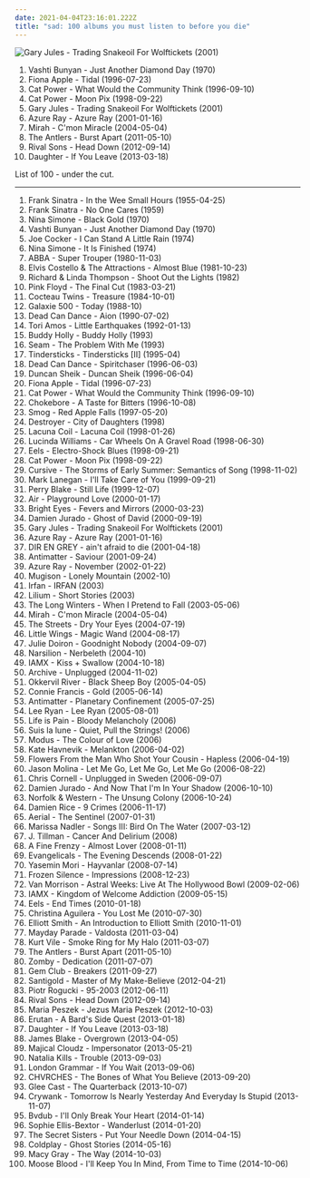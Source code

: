 ```yaml
---
date: 2021-04-04T23:16:01.222Z
title: "sad: 100 albums you must listen to before you die"
---
```

![Gary Jules - Trading Snakeoil For Wolftickets (2001)](https://img.discogs.com/bFS_vKx00XYl0bMJz4qBLLOgzL4=/fit-in/600x587/filters:strip_icc():format(jpeg):mode_rgb():quality(90)/discogs-images/R-1435105-1497130670-2526.jpeg.jpg "Gary Jules - Trading Snakeoil For Wolftickets (2001)")
<ol class="albums">
<li data-cover="https://img.discogs.com/2x-W2u8k9mU9yX_EUoj7jyLfKac=/fit-in/600x600/filters:strip_icc():format(jpeg):mode_rgb():quality(90)/discogs-images/R-640394-1504973916-3642.jpeg.jpg" data-tags="folk, female vocalists, indie, alternative" role="button">Vashti Bunyan - Just Another Diamond Day (1970)</li>
<li data-cover="http://coverartarchive.org/release/e1bba6de-84e1-37db-9123-6901cb01ec8d/1402280819-500.jpg" data-tags="female vocalists, alternative, singer-songwriter" role="button">Fiona Apple - Tidal (1996-07-23)</li>
<li data-cover="http://coverartarchive.org/release/cb552dc7-b0fe-4bcd-b864-1b3940baee8c/6010090362-500.jpg" data-tags="indie, female vocalists, female, alternative, indie rock, female singers, pop, rock, alternative rock, indie pop, female vocals, female vocalist, female voices, girls, indie-rock, female artists, female vocal, indie-pop, love song" role="button">Cat Power - What Would the Community Think (1996-09-10)</li>
<li data-cover="http://coverartarchive.org/release/5d58d210-a58c-4532-a2f5-54c6001a063d/12639050704-500.jpg" data-tags="90s, indie, mellow" role="button">Cat Power - Moon Pix (1998-09-22)</li>
<li data-cover="https://img.discogs.com/bFS_vKx00XYl0bMJz4qBLLOgzL4=/fit-in/600x587/filters:strip_icc():format(jpeg):mode_rgb():quality(90)/discogs-images/R-1435105-1497130670-2526.jpeg.jpg" data-tags="soundtrack, sad, folk rock" role="button">Gary Jules - Trading Snakeoil For Wolftickets (2001)</li>
<li data-cover="http://coverartarchive.org/release/e02ccb17-e073-4439-a38c-a5008e1bcead/22576180833-500.jpg" data-tags="female vocalists, 00s" role="button">Azure Ray - Azure Ray (2001-01-16)</li>
<li data-cover="https://img.discogs.com/9iCqld8floRZO0PL89ZiE2_RBgw=/fit-in/319x283/filters:strip_icc():format(jpeg):mode_rgb():quality(90)/discogs-images/R-2645568-1406812746-9521.jpeg.jpg" data-tags="indie, female vocalists, female, indie pop, rock, indie rock, female vocalist, pop, alternative, alternative rock, girls, indie-rock, female vocals, female artists, female vocal, female voices, female singers, indie-pop, love song" role="button">Mirah - C'mon Miracle (2004-05-04)</li>
<li data-cover="http://coverartarchive.org/release/b026de9b-1d6a-492f-afa8-5a77e0db02b5/12248943745-500.jpg" data-tags="indie rock, indie" role="button">The Antlers - Burst Apart (2011-05-10)</li>
<li data-cover="https://img.discogs.com/1k47wZTRhC9GmAdBrDV3FpW84l0=/fit-in/600x599/filters:strip_icc():format(jpeg):mode_rgb():quality(90)/discogs-images/R-3887693-1456163738-5026.jpeg.jpg" data-tags="sad, hard rock, melancholy, my love, blues rock, songs to play at my funeral, road trip, nostalgia, makes me cry, sound poetry, sleepless nights, when im sad, whiskey and cigarettes, great song played at the right time, shes a rainbow, beautiful depressive songs, guille, solo en el puto mundo, guillerainbow, diciembre 2012, maisi 2013" role="button">Rival Sons - Head Down (2012-09-14)</li>
<li data-cover="http://coverartarchive.org/release/60876924-57d9-4781-8dd7-d757fcd995ac/3612258873-500.jpg" data-tags="indie" role="button">Daughter - If You Leave (2013-03-18)</li>
</ol>
List of 100 - under the cut.
<!-- more -->

_________________

<ol class="albums">
<li data-cover="http://coverartarchive.org/release/881f621c-618c-48da-80a8-50380996fe15/18485861293-500.jpg" data-tags="jazz, vocal jazz, 1955, 50s" role="button">
Frank Sinatra - In the Wee Small Hours (1955-04-25)
</li>
<li data-cover="http://coverartarchive.org/release/c4392206-1f58-48a5-b665-c1515b2ec147/6454049795-500.jpg" data-tags="jazz, sad" role="button">
Frank Sinatra - No One Cares (1959)
</li>
<li data-cover="http://coverartarchive.org/release/a3e5370f-28e0-488c-b5d1-6f5e2b73ceec/3683681968-500.jpg" data-tags="vocal, jazz, sad, torch songs, vocal jazz, blues, reflective, passionate, melancholy, organic, intense, confident, aggressive, fiery, freewheeling, provocative, uncompromising, dramatic, bittersweet, introspection, intimate, earthy, elegant, standards, yearning, sophisticated, poignant, autumnal, autumn, delicate, brooding, feeling blue, empowerment, gritty, volatile, refined, theatrical, difficult, plaintive, austere, ambitious, rca victor, simone, gammarec, dr nina simone, freepurp1e, modern jazz vocals" role="button">
Nina Simone - Black Gold (1970)
</li>
<li data-cover="https://img.discogs.com/2x-W2u8k9mU9yX_EUoj7jyLfKac=/fit-in/600x600/filters:strip_icc():format(jpeg):mode_rgb():quality(90)/discogs-images/R-640394-1504973916-3642.jpeg.jpg" data-tags="folk, female vocalists, indie, alternative" role="button">
Vashti Bunyan - Just Another Diamond Day (1970)
</li>
<li data-cover="http://coverartarchive.org/release/76d63bc7-3946-46da-8836-c6e0e4584f0a/4753254286-500.jpg" data-tags="pop, rock, 70s, uk" role="button">
Joe Cocker - I Can Stand A Little Rain (1974)
</li>
<li data-cover="http://coverartarchive.org/release/960eba25-3a26-4873-8dd5-2bac62da9674/4419349539-500.jpg" data-tags="jazz" role="button">
Nina Simone - It Is Finished (1974)
</li>
<li data-cover="http://coverartarchive.org/release/c91f3331-2413-3ad7-b8a0-7bf2eb4d4998/18288386494-500.jpg" data-tags="pop" role="button">
ABBA - Super Trouper (1980-11-03)
</li>
<li data-cover="http://coverartarchive.org/release/003c99ba-0909-4961-9726-92f4e8c0dc0d/26090688634-500.jpg" data-tags="new wave" role="button">
Elvis Costello & The Attractions - Almost Blue (1981-10-23)
</li>
<li data-cover="https://img.discogs.com/i2hjF3qQugwjM-CCzbXvKILk9ug=/fit-in/600x600/filters:strip_icc():format(jpeg):mode_rgb():quality(90)/discogs-images/R-774793-1166295303.jpeg.jpg" data-tags="80s, folk rock, rs500" role="button">
Richard & Linda Thompson - Shoot Out the Lights (1982)
</li>
<li data-cover="https://via.placeholder.com/450" data-tags="progressive rock" role="button">
Pink Floyd - The Final Cut (1983-03-21)
</li>
<li data-cover="http://coverartarchive.org/release/bc6dee20-448c-387d-8eb4-a7cb737ae1b7/23441368012-500.jpg" data-tags="dream pop" role="button">
Cocteau Twins - Treasure (1984-10-01)
</li>
<li data-cover="https://via.placeholder.com/450" data-tags="slowcore, shoegaze" role="button">
Galaxie 500 - Today (1988-10)
</li>
<li data-cover="http://coverartarchive.org/release/48148a00-abee-387b-9784-1203490a1aad/16700970374-500.jpg" data-tags="ethereal, medieval" role="button">
Dead Can Dance - Aion (1990-07-02)
</li>
<li data-cover="http://coverartarchive.org/release/66b1a283-08e3-4096-b4b6-38bb8cba30ab/6560076366-500.jpg" data-tags="alternative, piano, female vocalists, 90s" role="button">
Tori Amos - Little Earthquakes (1992-01-13)
</li>
<li data-cover="https://img.discogs.com/fQv2KV5yNBJYDKiRboFG818gVZM=/fit-in/600x600/filters:strip_icc():format(jpeg):mode_rgb():quality(90)/discogs-images/R-768698-1557041748-4013.jpeg.jpg" data-tags="50s" role="button">
Buddy Holly - Buddy Holly (1993)
</li>
<li data-cover="https://img.discogs.com/xqxSzGJiNAFWOTJAuPO2N9goKpY=/fit-in/600x596/filters:strip_icc():format(jpeg):mode_rgb():quality(90)/discogs-images/R-1026309-1598828827-9427.jpeg.jpg" data-tags="slowcore" role="button">
Seam - The Problem With Me (1993)
</li>
<li data-cover="https://img.discogs.com/rskzeijYKyUBSp_3O6sDj3NSOrM=/fit-in/380x600/filters:strip_icc():format(jpeg):mode_rgb():quality(90)/discogs-images/R-926785-1173647488.jpeg.jpg" data-tags="indie, rock, chamber pop" role="button">
Tindersticks - Tindersticks [II] (1995-04)
</li>
<li data-cover="http://coverartarchive.org/release/c399f8d5-43a8-3e1a-98b7-0a6a5bb6ea52/2153622469-500.jpg" data-tags="ambient, atmospheric, world music" role="button">
Dead Can Dance - Spiritchaser (1996-06-03)
</li>
<li data-cover="http://coverartarchive.org/release/30b5a17c-e3bd-4eee-b70c-27acbf5a9e52/10875756884-500.jpg" data-tags="90s" role="button">
Duncan Sheik - Duncan Sheik (1996-06-04)
</li>
<li data-cover="http://coverartarchive.org/release/e1bba6de-84e1-37db-9123-6901cb01ec8d/1402280819-500.jpg" data-tags="female vocalists, alternative, singer-songwriter" role="button">
Fiona Apple - Tidal (1996-07-23)
</li>
<li data-cover="http://coverartarchive.org/release/cb552dc7-b0fe-4bcd-b864-1b3940baee8c/6010090362-500.jpg" data-tags="indie, female vocalists, female, alternative, indie rock, female singers, pop, rock, alternative rock, indie pop, female vocals, female vocalist, female voices, girls, indie-rock, female artists, female vocal, indie-pop, love song" role="button">
Cat Power - What Would the Community Think (1996-09-10)
</li>
<li data-cover="https://img.discogs.com/Au0D-GbkkFHHGS4eZDAKNqFw4HE=/fit-in/600x591/filters:strip_icc():format(jpeg):mode_rgb():quality(90)/discogs-images/R-433447-1327746246.jpeg.jpg" data-tags="indie rock" role="button">
Chokebore - A Taste for Bitters (1996-10-08)
</li>
<li data-cover="http://coverartarchive.org/release/27d99673-cdc9-4172-bdf6-d3bd0620c0ee/15960021076-500.jpg" data-tags="singer-songwriter, 90s, indie, folk, lo-fi, mellow, slowcore" role="button">
Smog - Red Apple Falls (1997-05-20)
</li>
<li data-cover="http://coverartarchive.org/release/57a5da39-729b-3352-9c95-e9b390e22e08/16155956543-500.jpg" data-tags="sad, canadian, 90s" role="button">
Destroyer - City of Daughters (1998)
</li>
<li data-cover="http://coverartarchive.org/release/70578657-4756-4024-8836-5a1b34cb83a7/16305003945-500.jpg" data-tags="gothic metal" role="button">
Lacuna Coil - Lacuna Coil (1998-01-26)
</li>
<li data-cover="http://coverartarchive.org/release/36876f89-c7fb-4b08-87ac-8f4f82bfd02e/6139546167-500.jpg" data-tags="alt-country" role="button">
Lucinda Williams - Car Wheels On A Gravel Road (1998-06-30)
</li>
<li data-cover="http://coverartarchive.org/release/18274d01-86aa-4f26-ab80-5526bd285d9b/5129179403-500.jpg" data-tags="90s, indie rock" role="button">
Eels - Electro-Shock Blues (1998-09-21)
</li>
<li data-cover="http://coverartarchive.org/release/5d58d210-a58c-4532-a2f5-54c6001a063d/12639050704-500.jpg" data-tags="90s, indie, mellow" role="button">
Cat Power - Moon Pix (1998-09-22)
</li>
<li data-cover="http://coverartarchive.org/release/0e34d781-acbe-4ef5-bea3-43ffbf897d52/15802538479-500.jpg" data-tags="indie rock" role="button">
Cursive - The Storms of Early Summer: Semantics of Song (1998-11-02)
</li>
<li data-cover="http://coverartarchive.org/release/0a4569a0-63c2-49e5-ab64-2eb87157e8c8/2948168281-500.jpg" data-tags="plotters albums" role="button">
Mark Lanegan - I'll Take Care of You (1999-09-21)
</li>
<li data-cover="https://img.discogs.com/dOTKJwkOBVBqPq4Ls3BGIW5mzKE=/fit-in/600x595/filters:strip_icc():format(jpeg):mode_rgb():quality(90)/discogs-images/R-532005-1258815236.jpeg.jpg" data-tags="jazz, sad, downtempo, 90s, melancholic, beautiful voices, adult alternative pop-rock, music for rainy days, night radio, 2 check out, music to wake up to" role="button">
Perry Blake - Still Life (1999-12-07)
</li>
<li data-cover="https://via.placeholder.com/450" data-tags="chill, eerie" role="button">
Air - Playground Love (2000-01-17)
</li>
<li data-cover="http://coverartarchive.org/release/64c2b3d0-f2ff-4e2f-9dad-4c926bb00a10/26393498490-500.jpg" data-tags="indie, folk" role="button">
Bright Eyes - Fevers and Mirrors (2000-03-23)
</li>
<li data-cover="http://coverartarchive.org/release/0e70135c-379b-474e-9d91-72abc1fab102/20161665425-500.jpg" data-tags="indie, alternative, singer-songwriter, rock, country, alternative rock, folk, indie pop, indie rock, acoustic, blues, guitar" role="button">
Damien Jurado - Ghost of David (2000-09-19)
</li>
<li data-cover="https://img.discogs.com/bFS_vKx00XYl0bMJz4qBLLOgzL4=/fit-in/600x587/filters:strip_icc():format(jpeg):mode_rgb():quality(90)/discogs-images/R-1435105-1497130670-2526.jpeg.jpg" data-tags="soundtrack, sad, folk rock" role="button">
Gary Jules - Trading Snakeoil For Wolftickets (2001)
</li>
<li data-cover="http://coverartarchive.org/release/e02ccb17-e073-4439-a38c-a5008e1bcead/22576180833-500.jpg" data-tags="female vocalists, 00s" role="button">
Azure Ray - Azure Ray (2001-01-16)
</li>
<li data-cover="http://coverartarchive.org/release/61a91ee4-71d9-4ed7-a7ad-6ae6c83173d7/21486949080-500.jpg" data-tags="japanese" role="button">
DIR EN GREY - ain't afraid to die (2001-04-18)
</li>
<li data-cover="https://img.discogs.com/TCfCFFygw_4fOymnI55HbWwp1u8=/fit-in/600x600/filters:strip_icc():format(jpeg):mode_rgb():quality(90)/discogs-images/R-445333-1305669402.png.jpg" data-tags="ambient, dark ambient" role="button">
Antimatter - Saviour (2001-09-24)
</li>
<li data-cover="https://img.discogs.com/47xuNForVmL8VhFijNcP3PhgP6U=/fit-in/600x594/filters:strip_icc():format(jpeg):mode_rgb():quality(90)/discogs-images/R-716025-1493787625-5590.jpeg.jpg" data-tags="female vocalists" role="button">
Azure Ray - November (2002-01-22)
</li>
<li data-cover="https://img.discogs.com/XcwpLqGcprgoLn2glzpjUz9t3Bc=/fit-in/600x594/filters:strip_icc():format(jpeg):mode_rgb():quality(90)/discogs-images/R-198649-1586603824-9916.jpeg.jpg" data-tags="singer-songwriter, folktronica, indie folk, iceland" role="button">
Mugison - Lonely Mountain (2002-10)
</li>
<li data-cover="http://coverartarchive.org/release/2dec60d0-00a4-4ffd-ae4b-69e86f0601dc/2788181181-500.jpg" data-tags="fantasy, ethereal, darkwave, world fusion, female vocalists" role="button">
Irfan - IRFAN (2003)
</li>
<li data-cover="https://img.discogs.com/j_TxPV8qIw5lW1LHtFdysAJ4ksA=/fit-in/600x598/filters:strip_icc():format(jpeg):mode_rgb():quality(90)/discogs-images/R-1648614-1429621240-1544.jpeg.jpg" data-tags="folk, sad, slowcore, kal cahoone, allmusicl, motdmusic, motdsadsongs" role="button">
Lilium - Short Stories (2003)
</li>
<li data-cover="http://coverartarchive.org/release/3e5e8698-8ed5-4807-ba58-dc91e1685a37/17600926681-500.jpg" data-tags="barsuk" role="button">
The Long Winters - When I Pretend to Fall (2003-05-06)
</li>
<li data-cover="https://img.discogs.com/9iCqld8floRZO0PL89ZiE2_RBgw=/fit-in/319x283/filters:strip_icc():format(jpeg):mode_rgb():quality(90)/discogs-images/R-2645568-1406812746-9521.jpeg.jpg" data-tags="indie, female vocalists, female, indie pop, rock, indie rock, female vocalist, pop, alternative, alternative rock, girls, indie-rock, female vocals, female artists, female vocal, female voices, female singers, indie-pop, love song" role="button">
Mirah - C'mon Miracle (2004-05-04)
</li>
<li data-cover="http://coverartarchive.org/release/697776ac-f4ca-4de4-b3ec-0dff13fed33a/26485028742-500.jpg" data-tags="british hip hop" role="button">
The Streets - Dry Your Eyes (2004-07-19)
</li>
<li data-cover="https://img.discogs.com/iVvwkqtoSnUexSg2FgDy1yZGPC4=/fit-in/500x500/filters:strip_icc():format(jpeg):mode_rgb():quality(90)/discogs-images/R-1453334-1243153042.jpeg.jpg" data-tags="indie, country, alternative, folk, indie pop, indie rock, sad, singer-songwriter, acoustic, blues, mellow, alt-country, melancholy, folk rock, slow, calm, lo-fi, americana, moody, songwriter, winter, sleep, folk noir, freak folk, soft, emotional, slowcore, quiet, indie folk, alt country, singer songwriter, alternative folk, singer-songwriters, short song, alt rock, hippie, indie-folk, independent, lyrics, lo fi, slow-coustic, post folk, chamber folk, neofreak-folk, euphoric misery, concentration, folk me, quiet voices, singersongwriters" role="button">
Little Wings - Magic Wand (2004-08-17)
</li>
<li data-cover="http://coverartarchive.org/release/fed28e2c-49ee-4b8d-859a-104cf4536389/27813782373-500.jpg" data-tags="indie, alternative, female vocalists, female, alternative rock, indie pop, indie rock, girls, female vocals, female vocalist, female artists, female vocal, female voices, female singers, pop, rock, indie-rock, indie-pop, folk, love song, female singer-songwriter, quiet voices, singer-songwriter, acoustic, guitar, songwriter, country, sad, slow, calm, sadcore, folk-rock, americana, blues, minimal, american, mellow, alt-country, melancholy, sleep, freak folk, soft, folk rock, new weird america, emotional, intimate, indie folk, singer songwriter, 00s, favorite, alt rock, independent, tracks, favourite songs, slow-coustic, alt, lyrics, singer songwriters, quiet music" role="button">
Julie Doiron - Goodnight Nobody (2004-09-07)
</li>
<li data-cover="http://coverartarchive.org/release/e9c2cfe9-e692-41e1-b0d7-97671d1f84be/22011480631-500.jpg" data-tags="fantasy, ethereal" role="button">
Narsilion - Nerbeleth (2004-10)
</li>
<li data-cover="https://img.discogs.com/4QMItOxNsznB4LOlbP9TeGenZ9E=/fit-in/600x598/filters:strip_icc():format(jpeg):mode_rgb():quality(90)/discogs-images/R-3132768-1317281677.jpeg.jpg" data-tags="electronic" role="button">
IAMX - Kiss + Swallow (2004-10-18)
</li>
<li data-cover="http://coverartarchive.org/release/2f2549b6-d0e5-47f6-a7ee-d1d4aab27496/16354126929-500.jpg" data-tags="trip-hop, indie, unplugged" role="button">
Archive - Unplugged (2004-11-02)
</li>
<li data-cover="http://coverartarchive.org/release/17d85952-34a0-47f7-9276-8ef9612ca5e4/21759592538-500.jpg" data-tags="folk, indie" role="button">
Okkervil River - Black Sheep Boy (2005-04-05)
</li>
<li data-cover="http://coverartarchive.org/release/bf7f7010-b104-406b-92fe-502cc75b74af/17042524147-500.jpg" data-tags="connie francis" role="button">
Connie Francis - Gold (2005-06-14)
</li>
<li data-cover="http://coverartarchive.org/release/927f72a8-a1d7-3a78-8e5d-2cb81a9b38a5/936766829-500.jpg" data-tags="melancholic" role="button">
Antimatter - Planetary Confinement (2005-07-25)
</li>
<li data-cover="http://coverartarchive.org/release/d0f10cbf-e09d-4688-9883-6f7f537008f8/21076046449-500.jpg" data-tags="pop" role="button">
Lee Ryan - Lee Ryan (2005-08-01)
</li>
<li data-cover="https://img.discogs.com/SliWxj2iy8Y5n12XU_grxv7piKE=/fit-in/476x480/filters:strip_icc():format(jpeg):mode_rgb():quality(90)/discogs-images/R-2697568-1297007420.jpeg.jpg" data-tags="depressive black metal" role="button">
Life is Pain - Bloody Melancholy (2006)
</li>
<li data-cover="http://coverartarchive.org/release/883c34c8-469a-4192-811d-095c1f8790b7/17000671940-500.jpg" data-tags="screamo" role="button">
Suis la lune - Quiet, Pull the Strings! (2006)
</li>
<li data-cover="https://img.discogs.com/jHAwF2obSvLb60gyHjO5nELWdME=/fit-in/599x600/filters:strip_icc():format(jpeg):mode_rgb():quality(90)/discogs-images/R-2125967-1265452903.jpeg.jpg" data-tags="new age, ambient, electronic, trip-hop, world fusion, chillout" role="button">
Modus - The Colour of Love (2006)
</li>
<li data-cover="https://img.discogs.com/K8wuXm7t8XdYis3Gq-03yQBwGAs=/fit-in/225x225/filters:strip_icc():format(jpeg):mode_rgb():quality(90)/discogs-images/R-721994-1151857747.jpeg.jpg" data-tags="female vocalists" role="button">
Kate Havnevik - Melankton (2006-04-02)
</li>
<li data-cover="https://img.discogs.com/-vRLqy0OkPeNfxANrLYevcqFPa0=/fit-in/337x337/filters:strip_icc():format(jpeg):mode_rgb():quality(90)/discogs-images/R-1327632-1209967985.jpeg.jpg" data-tags="folk, singer-songwriter, acoustic, alt-country, indie folk, americana, indie, guitar, new weird america, lyrics, country, quiet, calm, mellow, sad, songwriter, lo-fi, alt country, waterhouse records, vancouver, slow, short song" role="button">
Flowers From the Man Who Shot Your Cousin - Hapless (2006-04-19)
</li>
<li data-cover="http://coverartarchive.org/release/a3be0b9b-874e-44ff-8054-d4dc6ec189d0/10720411555-500.jpg" data-tags="singer-songwriter, indie, country, alternative, folk, indie pop, indie rock, sad, slow, calm, acoustic, lo-fi, americana, blues, moody, songwriter, winter, mellow, alt-country, melancholy, sleep, folk noir, freak folk, soft, folk rock, emotional, slowcore, quiet, indie folk, alt country, singer songwriter, alternative folk, singer-songwriters, short song, alt rock, hippie, indie-folk, independent, lyrics, lo fi, slow-coustic, post folk, chamber folk, neofreak-folk, euphoric misery, concentration, folk me, quiet voices, singersongwriters, quiet  music" role="button">
Jason Molina - Let Me Go, Let Me Go, Let Me Go (2006-08-22)
</li>
<li data-cover="http://coverartarchive.org/release/595f26f8-ae7a-47ae-9229-9c6ac0484f83/1043833580-500.jpg" data-tags="rock, acoustic, unplugged" role="button">
Chris Cornell - Unplugged in Sweden (2006-09-07)
</li>
<li data-cover="http://coverartarchive.org/release/6477df3d-e390-4bec-849c-1a45cd73039b/25010408029-500.jpg" data-tags="alternative, folk, indie, country, indie pop, indie rock, sad, singer-songwriter, slow, calm, acoustic, lo-fi, americana, blues, moody, songwriter, winter, mellow, alt-country, melancholy, sleep, folk noir, freak folk, soft, folk rock, emotional, slowcore, quiet, indie folk, alt country, singer songwriter, alternative folk, singer-songwriters, short song, alt rock, hippie, indie-folk, independent, lyrics, lo fi, slow-coustic, post folk, chamber folk, neofreak-folk, euphoric misery, concentration, folk me, quiet voices, singersongwriters, quiet  music" role="button">
Damien Jurado - And Now That I'm In Your Shadow (2006-10-10)
</li>
<li data-cover="https://img.discogs.com/o7PApQWqwex4qoVskm9UeQrNjOI=/fit-in/252x251/filters:strip_icc():format(jpeg):mode_rgb():quality(90)/discogs-images/R-869242-1167392515.jpeg.jpg" data-tags="folk, indie, country, alternative, indie pop, indie rock, sad, singer-songwriter, slow, calm, acoustic, americana, blues, songwriter, mellow, alt-country, melancholy, sleep, freak folk, soft, folk rock, emotional, indie folk, singer songwriter, alt rock, lo-fi, moody, winter, folk noir, slowcore, quiet, alt country, alternative folk, singer-songwriters, short song, hippie, indie-folk, independent, lyrics, lo fi, slow-coustic, post folk, chamber folk, neofreak-folk, euphoric misery, concentration, folk me, quiet voices, singersongwriters" role="button">
Norfolk & Western - The Unsung Colony (2006-10-24)
</li>
<li data-cover="https://via.placeholder.com/450" data-tags="acoustic" role="button">
Damien Rice - 9 Crimes (2006-11-17)
</li>
<li data-cover="http://coverartarchive.org/release/0d592bd7-78aa-4106-b356-fbaf2a4d12bd/13083227080-500.jpg" data-tags="sad, post-rock, d2007" role="button">
Aerial - The Sentinel (2007-01-31)
</li>
<li data-cover="http://coverartarchive.org/release/6612f329-7d59-4578-8128-c2a2ec86565c/8703131155-500.jpg" data-tags="folk" role="button">
Marissa Nadler - Songs III: Bird On The Water (2007-03-12)
</li>
<li data-cover="http://coverartarchive.org/release/4b16363d-02fe-498e-8c0b-98b7509a87be/16717106099-500.jpg" data-tags="folk, acoustic, slow-coustic, indie, alternative, singer-songwriter, lo-fi, alt-country, folk rock, indie folk, alternative folk, country, indie pop, indie rock, sad, slow, calm, americana, blues, moody, songwriter, winter, mellow, melancholy, sleep, folk noir, freak folk, soft, emotional, slowcore, quiet, alt country, singer songwriter, singer-songwriters, short song, alt rock, hippie, indie-folk, independent, lyrics, lo fi, post folk, chamber folk, neofreak-folk, euphoric misery, concentration, folk me, quiet voices, singersongwriters, quiet  music" role="button">
J. Tillman - Cancer And Delirium (2008)
</li>
<li data-cover="http://coverartarchive.org/release/72c6d1ac-a184-40ca-8745-bb8b88de8dca/18844164215-500.jpg" data-tags="pop" role="button">
A Fine Frenzy - Almost Lover (2008-01-11)
</li>
<li data-cover="http://coverartarchive.org/release/38e8460a-efc3-4d42-8011-e80205284699/21551757575-500.jpg" data-tags="sad, 2008 favorites, my short list, 2008 fave albums, mtce not really, favourite albums 2008, 2008ott" role="button">
Evangelicals - The Evening Descends (2008-01-22)
</li>
<li data-cover="http://coverartarchive.org/release/4976a28e-bd80-4170-9f06-3507e432095e/10536753505-500.jpg" data-tags="punk, sad, ankara, mutsuz, y mori, bazi albumler cidden album" role="button">
Yasemin Mori - Hayvanlar (2008-07-14)
</li>
<li data-cover="http://coverartarchive.org/release/e0f4f0af-26d9-30f8-a2c1-cc4ae2e29956/2711769072-500.jpg" data-tags="indie, classical, instrumental, alternative, sad, post-rock, piano, modern, new age, free, ethereal, finnish, minimalism, melancholic, neo-classical, ambiente, neo classical, creative commons, minimalist, silent, finland, finnland, impressionism, new-age, finnish and streamable, impressionistic, finnish music, matti paalanen, full free album download" role="button">
Frozen Silence - Impressions (2008-12-23)
</li>
<li data-cover="http://coverartarchive.org/release/c2d1d94b-4bb8-4dd7-98f8-6be9d05c7d24/3293817107-500.jpg" data-tags="rock, sad, album rock, reflective, passionate, literate, melancholy, gentle, earnest, bittersweet, introspection, reflection, intimate, yearning, poignant, sunday afternoon, delicate, brooding, wistful, sentimental, exuberant, plaintive" role="button">
Van Morrison - Astral Weeks: Live At The Hollywood Bowl (2009-02-06)
</li>
<li data-cover="https://img.discogs.com/lNDL8nXCb7x21HoFPfPmChKCZZU=/fit-in/600x534/filters:strip_icc():format(jpeg):mode_rgb():quality(90)/discogs-images/R-1773854-1609708059-9034.jpeg.jpg" data-tags="alternative" role="button">
IAMX - Kingdom of Welcome Addiction (2009-05-15)
</li>
<li data-cover="https://img.discogs.com/x9XMWnzLUqK38h1-TgIrjtyadck=/fit-in/500x500/filters:strip_icc():format(jpeg):mode_rgb():quality(90)/discogs-images/R-2101763-1264100030.jpeg.jpg" data-tags="indie, rock" role="button">
Eels - End Times (2010-01-18)
</li>
<li data-cover="http://coverartarchive.org/release/4c2be459-b2f6-4e03-9b97-e89b044ff176/7531028055-500.jpg" data-tags="sad" role="button">
Christina Aguilera - You Lost Me (2010-07-30)
</li>
<li data-cover="https://img.discogs.com/0KzbCJNFkaZAiIQZLF8pKSbulKM=/fit-in/600x463/filters:strip_icc():format(jpeg):mode_rgb():quality(90)/discogs-images/R-5015258-1507113305-6393.jpeg.jpg" data-tags="indie pop, indie rock, sad, sadcore, lo-fi, reflective, melancholy, rainy day, bittersweet, reflection, somber, intimate, poignant, autumnal, autumn, nocturnal, brooding, wistful, weary, restrained" role="button">
Elliott Smith - An Introduction to Elliott Smith (2010-11-01)
</li>
<li data-cover="http://coverartarchive.org/release/53e77fe7-7271-4860-b293-6107bdd49535/6657120516-500.jpg" data-tags="pop punk" role="button">
Mayday Parade - Valdosta (2011-03-04)
</li>
<li data-cover="http://coverartarchive.org/release/73cc7a91-cdc7-40b9-89cd-7d4dd68121e9/15809269319-500.jpg" data-tags="lo-fi, indie, folk rock, psychedelic folk" role="button">
Kurt Vile - Smoke Ring for My Halo (2011-03-07)
</li>
<li data-cover="http://coverartarchive.org/release/b026de9b-1d6a-492f-afa8-5a77e0db02b5/12248943745-500.jpg" data-tags="indie rock, indie" role="button">
The Antlers - Burst Apart (2011-05-10)
</li>
<li data-cover="https://img.discogs.com/un58qfta0C4FwTcWV3cHWErXXpI=/fit-in/600x600/filters:strip_icc():format(jpeg):mode_rgb():quality(90)/discogs-images/R-2976663-1310067486.jpeg.jpg" data-tags="dubstep" role="button">
Zomby - Dedication (2011-07-07)
</li>
<li data-cover="http://coverartarchive.org/release/7158e68d-d68e-49ed-b9ff-99c932bc78b3/15012656713-500.jpg" data-tags="dream pop" role="button">
Gem Club - Breakers (2011-09-27)
</li>
<li data-cover="http://coverartarchive.org/release/d80496fb-c5ea-4625-adb3-1b3dbabd0fae/2216131525-500.jpg" data-tags="electronic, indie, dub, new wave" role="button">
Santigold - Master of My Make-Believe (2012-04-21)
</li>
<li data-cover="https://img.discogs.com/-lG7TkHGF5g6Y4pU_6n06D65hIQ=/fit-in/600x536/filters:strip_icc():format(jpeg):mode_rgb():quality(90)/discogs-images/R-3682166-1340213199-1945.jpeg.jpg" data-tags="soundtrack, alternative, sad, depressed, epic, poetry, 00s, polish, one of my favorite albums, new tune, piotr rogucki, nie ogarniam, truly depressed" role="button">
Piotr Rogucki - 95-2003 (2012-06-11)
</li>
<li data-cover="https://img.discogs.com/1k47wZTRhC9GmAdBrDV3FpW84l0=/fit-in/600x599/filters:strip_icc():format(jpeg):mode_rgb():quality(90)/discogs-images/R-3887693-1456163738-5026.jpeg.jpg" data-tags="sad, hard rock, melancholy, my love, blues rock, songs to play at my funeral, road trip, nostalgia, makes me cry, sound poetry, sleepless nights, when im sad, whiskey and cigarettes, great song played at the right time, shes a rainbow, beautiful depressive songs, guille, solo en el puto mundo, guillerainbow, diciembre 2012, maisi 2013" role="button">
Rival Sons - Head Down (2012-09-14)
</li>
<li data-cover="http://coverartarchive.org/release/9dedb746-86cb-46bc-8f01-5edb9d372d2b/2623050190-500.jpg" data-tags="alternative, polish" role="button">
Maria Peszek - Jezus Maria Peszek (2012-10-03)
</li>
<li data-cover="http://coverartarchive.org/release/0cc38f0b-01fc-4131-baff-e6d7f24ea116/6953148524-500.jpg" data-tags="indie, pop, folk, female vocalists, medieval, metal, electronic, electronica, female, indie pop, dance, ethereal, gothic metal, recommended, female vocalist, symphonic metal, power metal, fantasy, misc, spam, all, stunning, islamic, akiko shikata, poptron, cringeworthy, eftos, total spambo, spambo" role="button">
Erutan - A Bard's Side Quest (2013-01-18)
</li>
<li data-cover="http://coverartarchive.org/release/60876924-57d9-4781-8dd7-d757fcd995ac/3612258873-500.jpg" data-tags="indie" role="button">
Daughter - If You Leave (2013-03-18)
</li>
<li data-cover="https://img.discogs.com/Fc3zWW02lcBDhoIb7F0GNqH6Cpk=/fit-in/600x599/filters:strip_icc():format(jpeg):mode_rgb():quality(90)/discogs-images/R-4468927-1462915153-5331.jpeg.jpg" data-tags="electronic, soul" role="button">
James Blake - Overgrown (2013-04-05)
</li>
<li data-cover="http://coverartarchive.org/release/0cdaedb7-00d5-4c7b-9d15-556a6fdc98e4/6003309054-500.jpg" data-tags="matador records" role="button">
Majical Cloudz - Impersonator (2013-05-21)
</li>
<li data-cover="http://coverartarchive.org/release/c4b5221d-e21b-4bed-b61c-d525d05cc5a3/6096625503-500.jpg" data-tags="pop" role="button">
Natalia Kills - Trouble (2013-09-03)
</li>
<li data-cover="http://coverartarchive.org/release/915f9487-03ba-49fb-84fe-1ff4cb5d5ece/5098039469-500.jpg" data-tags="indie pop" role="button">
London Grammar - If You Wait (2013-09-06)
</li>
<li data-cover="http://coverartarchive.org/release/cac2fc42-25ce-4021-8030-39401f2563cf/5073194509-500.jpg" data-tags="synthpop" role="button">
CHVRCHES - The Bones of What You Believe (2013-09-20)
</li>
<li data-cover="http://coverartarchive.org/release/ebadad2b-e01f-432e-8059-1882128213c9/5552546040-500.jpg" data-tags="sad, cover" role="button">
Glee Cast - The Quarterback (2013-10-07)
</li>
<li data-cover="http://coverartarchive.org/release/43932c39-e9bd-4411-82a1-c566b4ecc23d/7826976851-500.jpg" data-tags="sadcore, anti-folk" role="button">
Crywank - Tomorrow Is Nearly Yesterday And Everyday Is Stupid (2013-11-07)
</li>
<li data-cover="https://img.discogs.com/2vq_BMOrbzjn-P9jXfCs927agiQ=/fit-in/333x333/filters:strip_icc():format(jpeg):mode_rgb():quality(90)/discogs-images/R-3953372-1350347278-9299.jpeg.jpg" data-tags="electronic, indie, ambient, sad, dreamy, ethereal, melancholic, ambient techno, 10s, brooding, darla, dream vocal, changes lives" role="button">
Bvdub - I'll Only Break Your Heart (2014-01-14)
</li>
<li data-cover="http://coverartarchive.org/release/b543cfef-c8d1-4ba3-a8b2-742af1d56cd3/15500392136-500.jpg" data-tags="indie, pop, female vocalists" role="button">
Sophie Ellis-Bextor - Wanderlust (2014-01-20)
</li>
<li data-cover="https://img.discogs.com/UpKBa31Tb5ZSHfJKmjT_7Cq8sg0=/fit-in/562x550/filters:strip_icc():format(jpeg):mode_rgb():quality(90)/discogs-images/R-5598519-1397612142-6505.jpeg.jpg" data-tags="country, folk, sad, americana, quirky, hope, atmospheric, ominous, late night, alt-country, organic, rainy day, earthy, heartache, autumnal, sweet, autumn, airy, dreaming, feeling blue, wistful, contemporary country, wintry, urgent, plaintive, angst-ridden, 2014 releases, neo-traditional folk, maverick, rustic, neo-traditionalist country, playlist20140518" role="button">
The Secret Sisters - Put Your Needle Down (2014-04-15)
</li>
<li data-cover="http://coverartarchive.org/release/49dab146-5393-4686-bb79-efbb1fa43648/22395430275-500.jpg" data-tags="pop, electronic, alternative, alternative rock, coldplay" role="button">
Coldplay - Ghost Stories (2014-05-16)
</li>
<li data-cover="http://coverartarchive.org/release/3cf2098d-5f98-437c-b826-439105443e4a/8488195612-500.jpg" data-tags="pop, rock, soul, sad, rnb, macy gray, czalbums" role="button">
Macy Gray - The Way (2014-10-03)
</li>
<li data-cover="http://coverartarchive.org/release/bb3b9547-7a3c-49aa-af8a-40329db86b07/14478533949-500.jpg" data-tags="emo" role="button">
Moose Blood - I'll Keep You In Mind, From Time to Time (2014-10-06)
</li>
</ol>